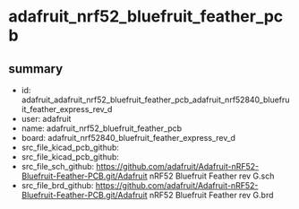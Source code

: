 # adafruit_nrf52_bluefruit_feather_pcb
 
## summary 
* id: adafruit_adafruit_nrf52_bluefruit_feather_pcb_adafruit_nrf52840_bluefruit_feather_express_rev_d
* user: adafruit
* name: adafruit_nrf52_bluefruit_feather_pcb
* board: adafruit_nrf52840_bluefruit_feather_express_rev_d
* src_file_kicad_pcb_github: 
* src_file_kicad_pcb_github: 
* src_file_sch_github: https://github.com/adafruit/Adafruit-nRF52-Bluefruit-Feather-PCB.git/Adafruit nRF52 Bluefruit Feather rev G.sch
* src_file_brd_github: https://github.com/adafruit/Adafruit-nRF52-Bluefruit-Feather-PCB.git/Adafruit nRF52 Bluefruit Feather rev G.brd



